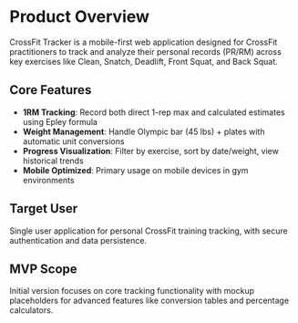 # Product Overview

CrossFit Tracker is a mobile-first web application designed for CrossFit practitioners to track and analyze their personal records (PR/RM) across key exercises like Clean, Snatch, Deadlift, Front Squat, and Back Squat.

## Core Features
- **1RM Tracking**: Record both direct 1-rep max and calculated estimates using Epley formula
- **Weight Management**: Handle Olympic bar (45 lbs) + plates with automatic unit conversions
- **Progress Visualization**: Filter by exercise, sort by date/weight, view historical trends
- **Mobile Optimized**: Primary usage on mobile devices in gym environments

## Target User
Single user application for personal CrossFit training tracking, with secure authentication and data persistence.

## MVP Scope
Initial version focuses on core tracking functionality with mockup placeholders for advanced features like conversion tables and percentage calculators.